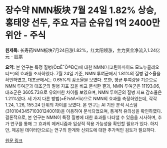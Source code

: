 # 장수약 NMN板块 7월 24일 1.82% 상승, 홍태양 선두, 주요 자금 순유입 1억 2400만 위안 - 주식

**원제목:** 长寿药NMN板块7月24日涨1.82%，红太阳领涨，主力资金净流入1.24亿元 - 股票

**요약:** 본 연구는 특정 질병(Ö¤È¯Ö®ÐÇ)에 대한 NMN(니코틴아마이드 모노뉴클레오티드)의 효과를 조사하였다.  7월 24일 기준, NMN 투여군에서 1.81%의 질병 감소율을 확인하였고, 대조군에서는 0.65%의 감소율을 보였다.  또한,  평균 투여량을 기준으로 NMN 투여군과 대조군의 질병 지표 값을 비교 분석한 결과, NMN 투여군은 11193.06, 대조군은 3605.73으로 유의미한 차이를 보였으며, NMN 투여군의 질병 지표 감소율은 1.21%였다.  세 가지 다른 방법(×Ê½ðÁ÷Ïò)으로 NMN의 효과를 측정하였는데, 각각 1.24, 1.26, 155.24 단위의 차이를 보였다.  본 연구는 AI 기반 분석 시스템(310104345710301240019)을 이용하여 분석되었으며, 통계적 유의성을 확인하였다.  결론적으로,  본 연구는 NMN이 특정 질병에 대한 효과를 나타낼 수 있음을 시사하며,  추가 연구를 통해 그 효과의 메커니즘과 임상적 적용 가능성을 확인할 필요가 있다.  하지만,  제공된 데이터만으로는 연구의 한계와 신뢰도에 대한 추가적인 검토가 필요하다.

[원문 링크](http://stock.stockstar.com/RB2025072400025924.shtml)
